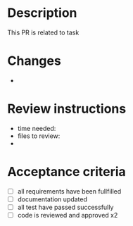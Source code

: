 # Description

This PR is related to task <!--- insert Trello link here -->

<!--- Insert short description of the PR here, what was requested, what does this PR try to achieve, maybe the reason for the PR's existence. Add here anything important, you can start the line with :exclamation or :bangbang -->

# Changes

- <!--- Insert a list of every change to the code here, this can include an explanation of the change. See https://github.com/Oliver-Bonas/bigquery_ob_repo/pull/292 for an example -->

# Review instructions

- time needed: <!--- E.g. 1hour, 15min -->
- files to review: <!--- E.g. 3, 25 -->
- <!--- Insert review instructions. E.g. - run the branch locally using the instructions from repo readme; - if the requirements are fullfilled, then you should see x. This should include the tests you've done and how to replicate them. The goal is to make sure that the changes requested are actually what's implemented in the code. It's not necessary to mention that the code needs to be review as well. -->

# Acceptance criteria
<!--- This is a checklist of everything that should happen before this PR can be accepted -->
<!--- Add or remove as appropriate -->
- [ ] all requirements have been fullfilled
- [ ] documentation updated
- [ ] all test have passed successfully
- [ ] code is reviewed and approved x2